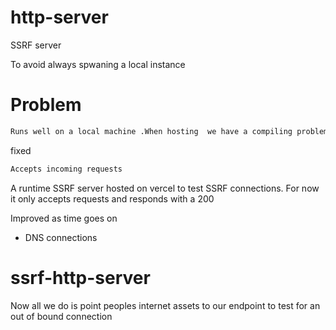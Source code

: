 # http-server

SSRF server

To avoid always spwaning a local instance 

# Problem
```bash
Runs well on a local machine .When hosting  we have a compiling problem where our Typescript is not being compiled our  PAAS
```
fixed 

```bash
Accepts incoming requests 
```

A runtime SSRF server hosted on vercel to test SSRF connections. For now it only accepts requests and responds with a 200 

Improved as time goes on

- DNS connections 

# ssrf-http-server

Now all we do is point peoples internet assets to our endpoint to test for an out of bound connection